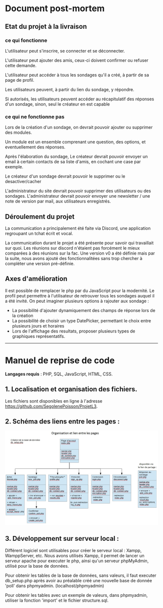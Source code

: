 



# Document post-mortem

## Etat du projet à la livraison
### ce qui fonctionne
L'utilisateur peut s'inscrire, se connecter et se déconnecter.

L'utilisateur peut ajouter des amis, ceux-ci doivent confirmer ou refuser cette demande.

L'utilisateur peut accéder à tous les sondages qu'il a créé, à partir de sa page de profil.

Les utilisateurs peuvent, à partir du lien du sondage, y répondre.

Si autorisés, les utilisateurs peuvent accéder au récapitulatif des réponses d'un sondage, sinon, seul le créateur en est capable


### ce qui ne fonctionne pas
Lors de la création d'un sondage, on devrait pouvoir ajouter ou supprimer des modules.

Un module est un ensemble comprenant une question, des options, et eventuellement des réponses. 

Après l'élaboration du sondage, Le créateur devrait pouvoir envoyer un email à certain contacts de sa liste d'amis, en cochant une case par exemple.

Le créateur d'un sondage devrait pouvoir le supprimer ou le desactiver/cacher

L'administrateur du site devrait pouvoir supprimer des utilisateurs ou des sondages.
L'administrateur devrait pouvoir envoyer une newsletter / une note de version  par mail, aux utilisateurs enregistrés.

## Déroulement du projet
La communication a principalement été faite via Discord, une application regroupant un tchat écrit et vocal.

La communication durant le projet a été présente pour savoir qui travaillait sur quoi. Les réunions sur discord n'étaient pas forcément le mieux comparées à des réunions sur la fac.
Une version v0 a été définie mais par la suite, nous avons ajouté des fonctionnalitées sans trop chercher à compléter une version pré-définie.


## Axes d'amélioration
Il est possible de remplacer le php par du JavaScript pour la modernité.
Le profil peut permettre à l'utilisateur de retrouver tous les sondages auquel il a été invité.
On peut imaginer plusieurs options à rajouter aux sondage :
 - La possibilité d'ajouter dynamiquement des champs de réponse lors de la création
 - La possibilité de choisir un type DatePicker, permettant le choix entre plusieurs jours et horaires
 - Lors de l'affichage des resultats, proposer plusieurs types de graphiques représentatifs.
 
 
---

# Manuel de reprise de code

**Langages requis** : PHP, SQL, JavaScript, HTML, CSS.

## 1. Localisation et organisation des fichiers.
Les fichiers sont disponibles en ligne à l'adresse <https://github.com/SegolenePoisson/ProjetL3>.
## 2. Schéma des liens entre les pages :
![schema](https://github.com/SegolenePoisson/ProjetL3/blob/master/info/img/liens_pages.jpg "")

## 3. Développement sur serveur local :
Différent logiciel sont utilisables pour créer le serveur local : Xampp, WamppServer, etc. 
Nous avons utilisés Xampp, il permet de lancer un serveur apache pour executer le php, ainsi qu'un serveur phpMyAdmin, utilisé pour la base de données.

Pour obtenir les tables de la base de données, sans valeurs, il faut executer db_setup.php après avoir au préalable créé une nouvelle base de donnée 'poll' dans phpmyadmin. (localhost/phpmyadmin)

Pour obtenir les tables avec un exemple de valeurs, dans phpmyadmin, utiliser la fonction 'import' et le fichier structure.sql.



